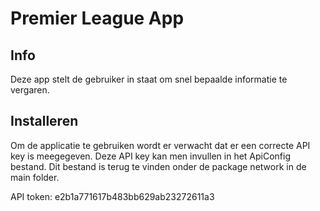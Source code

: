 <h1>Premier League App</h1>

<h2>Info</h2>

<p>Deze app stelt de gebruiker in staat om snel bepaalde informatie te vergaren.</p>

<h2>Installeren</h2>

<p>Om de applicatie te gebruiken wordt er verwacht dat er een correcte API key is meegegeven. Deze API key kan men invullen in het ApiConfig bestand. Dit bestand is terug te vinden onder de package network in de main folder.</p>
<p>API token: e2b1a771617b483bb629ab23272611a3</p>